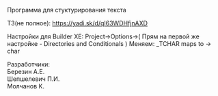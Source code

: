 Программа для стуктурирования текста

ТЗ(не полное): https://yadi.sk/d/qI63WDHfjnAXD


Настройки для Builder XE:
Project->Options->( Прям на первой же настройке - Directories and Conditionals ) 
Меняем: _TCHAR maps to -> char

Разработчики:  
Березин А.Е.  
Шепшелевич П.И.  
Молчанов К.  
